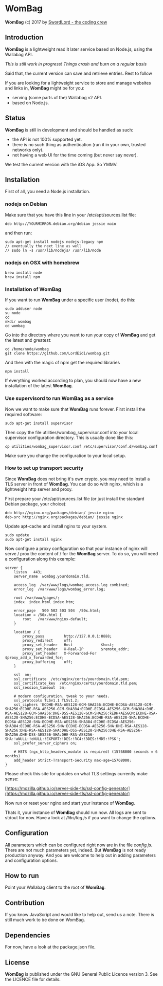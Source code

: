 WomBag
======

**WomBag** (c) 2017 by [SwordLord - the coding crew](http://www.swordlord.com/)

## Introduction ##

**WomBag** is a lightweight read it later service based on Node.js, using the Wallabag API.

_This is still work in progress! Things crash and burn on a regular basis_

Said that, the current version can save and retrieve entries. Rest to follow

If you are looking for a lightweight service to store and manage websites and links in, **WomBag** might be for you:

- serving (some parts of the) Wallabag v2 API.
- based on Node.js.

## Status ##

**WomBag** is still in development and should be handled as such:

- the API is not 100% supported yet.
- there is no such thing as authentication (run it in your own, trusted networks only).
- not having a web UI for the time coming (but never say never).

We test the current version with the iOS App. So YMMV.

## Installation ##

First of all, you need a Node.js installation.

### nodejs on Debian ###

Make sure that you have this line in your /etc/apt/sources.list file:

    deb http://YOURMIRROR.debian.org/debian jessie main

and then run:

    sudo apt-get install nodejs nodejs-legacy npm
    // eventually the next line as well
    // sudo ln -s /usr/lib/nodejs/ /usr/lib/node

### nodejs on OSX with homebrew ###

    brew install node
    brew install npm

### Installation of **WomBag** ###

If you want to run **WomBag** under a specific user (node), do this:

    sudo adduser node
    su node
    cd
    mkdir wombag
    cd wombag

Go into the directory where you want to run your copy of **WomBag** and get the latest and greatest:

    cd /home/node/wombag
    git clone https://github.com/LordEidi/wombag.git

And then with the magic of npm get the required libraries

    npm install

If everything worked according to plan, you should now have a new installation of the latest **WomBag**.

### Use supervisord to run **WomBag** as a service ###

Now we want to make sure that **WomBag** runs forever. First install the required software:

    sudo apt-get install supervisor

Then copy the file utilities/wombag_supervisor.conf into your local supervisor configuration directory. This is usually done like this:
 
    cp utilities/wombag_supervisor.conf /etc/supervisor/conf.d/wombag.conf 
    
Make sure you change the configuration to your local setup.

### How to set up transport security ###

Since **WomBag** does not bring it's own crypto, you may need to install a TLS server in front of **WomBag**. You can do so
with nginx, which is a lightweight http server and proxy.

First prepare your /etc/apt/sources.list file (or just install the standard Debian package, your choice):

    deb http://nginx.org/packages/debian/ jessie nginx
    deb-src http://nginx.org/packages/debian/ jessie nginx

Update apt-cache and install nginx to your system.

    sudo update
    sudo apt-get install nginx

Now configure a proxy configuration so that your instance of nginx will serve / prox the content of / for the
**WomBag** server. To do so, you will need a configuration along this example:

    server {
        listen   443;
        server_name  wombag.yourdomain.tld;

        access_log  /var/www/logs/wombag_access.log combined;
        error_log  /var/www/logs/wombag_error.log;

        root /var/www/pages/;
        index  index.html index.htm;

        error_page   500 502 503 504  /50x.html;
        location = /50x.html {
            root   /var/www/nginx-default;
        }

        location / {
            proxy_pass         http://127.0.0.1:8888;
            proxy_redirect     off;
            proxy_set_header   Host             $host;
            proxy_set_header   X-Real-IP        $remote_addr;
            proxy_set_header   X-Forwarded-For  $proxy_add_x_forwarded_for;
            proxy_buffering    off;
        }

        ssl  on;
        ssl_certificate  /etc/nginx/certs/yourdomain.tld.pem;
        ssl_certificate_key  /etc/nginx/certs/yourdomain.tld.pem;
        ssl_session_timeout  5m;

        # modern configuration. tweak to your needs.
        ssl_protocols TLSv1.1 TLSv1.2;
        ssl_ciphers 'ECDHE-RSA-AES128-GCM-SHA256:ECDHE-ECDSA-AES128-GCM-SHA256:ECDHE-RSA-AES256-GCM-SHA384:ECDHE-ECDSA-AES256-GCM-SHA384:DHE-RSA-AES128-GCM-SHA256:DHE-DSS-AES128-GCM-SHA256:kEDH+AESGCM:ECDHE-RSA-AES128-SHA256:ECDHE-ECDSA-AES128-SHA256:ECDHE-RSA-AES128-SHA:ECDHE-ECDSA-AES128-SHA:ECDHE-RSA-AES256-SHA384:ECDHE-ECDSA-AES256-SHA384:ECDHE-RSA-AES256-SHA:ECDHE-ECDSA-AES256-SHA:DHE-RSA-AES128-SHA256:DHE-RSA-AES128-SHA:DHE-DSS-AES128-SHA256:DHE-RSA-AES256-SHA256:DHE-DSS-AES256-SHA:DHE-RSA-AES256-SHA:!aNULL:!eNULL:!EXPORT:!DES:!RC4:!3DES:!MD5:!PSK';
        ssl_prefer_server_ciphers on;
    
        # HSTS (ngx_http_headers_module is required) (15768000 seconds = 6 months)
        add_header Strict-Transport-Security max-age=15768000;
    }

Please check this site for updates on what TLS settings currently make sense:

[https://mozilla.github.io/server-side-tls/ssl-config-generator](https://mozilla.github.io/server-side-tls/ssl-config-generator)

Now run or reset your nginx and start your instance of **WomBag**.

Thats it, your instance of **WomBag** should run now. All logs are sent to stdout for now. Have a look at */libs/log.js* if
you want to change the options.

## Configuration ##

All parameters which can be configured right now are in the file *config.js*. There are not much parameters yet, indeed.
But **WomBag** is not ready production anyway. And you are welcome to help out in adding parameters and configuration
options.

## How to run ##

Point your Wallabag client to the root of **WomBag**.

## Contribution ##

If you know JavaScript and would like to help out, send us a note. There is still much work to be done on WomBag.

## Dependencies ##

For now, have a look at the package.json file.


## License ##

**WomBag** is published under the GNU General Public Licence version 3. See the LICENCE file for details.